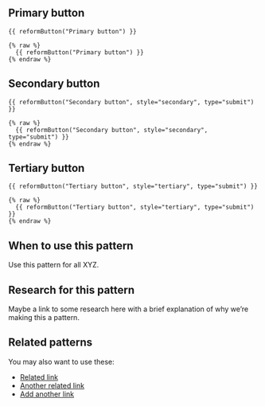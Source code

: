 ## Primary button

```example
{{ reformButton("Primary button") }}
```

```nunjucks
{% raw %}
  {{ reformButton("Primary button") }}
{% endraw %}
```

## Secondary button

```example
{{ reformButton("Secondary button", style="secondary", type="submit") }}
```

```nunjucks
{% raw %}
  {{ reformButton("Secondary button", style="secondary", type="submit") }}
{% endraw %}
```

## Tertiary button

```example
{{ reformButton("Tertiary button", style="tertiary", type="submit") }}
```

```nunjucks
{% raw %}
  {{ reformButton("Tertiary button", style="tertiary", type="submit") }}
{% endraw %}
```

## When to use this pattern

Use this pattern for all XYZ.

## Research for this pattern

Maybe a link to some research here with a brief explanation of why we’re making this a pattern.

## Related patterns

You may also want to use these:

* [Related link](#)
* [Another related link](#)
* [Add another link](#)
